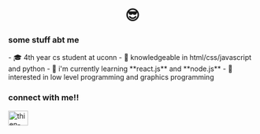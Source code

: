 <h1 align="center">😎</h1>

<h3 align="left"> some stuff abt me </h3>
- 🎓 4th year cs student at uconn
- 🔨 knowledgeable in html/css/javascript and python
- 🌱 i'm currently learning **react.js** and **node.js**
- 🤔 interested in low level programming and graphics programming 

<h3 align="left">connect with me!!</h3>
<p align="left">
<a href="https://linkedin.com/in/thien-bao-bui" target="blank"><img align="center" src="https://raw.githubusercontent.com/rahuldkjain/github-profile-readme-generator/master/src/images/icons/Social/linked-in-alt.svg" alt="thien-bao-bui" height="30" width="40" /></a>
</p>
